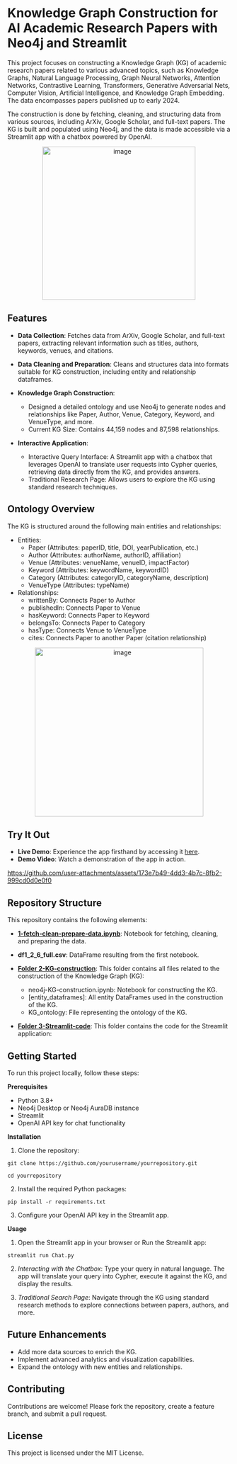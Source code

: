 # Knowledge Graph Construction for AI Academic Research Papers with Neo4j and Streamlit

This project focuses on constructing a Knowledge Graph (KG) of academic research papers related to various advanced topics, such as Knowledge Graphs, Natural Language Processing, Graph Neural Networks, Attention Networks, Contrastive Learning, Transformers, Generative Adversarial Nets, Computer Vision, Artificial Intelligence, and Knowledge Graph Embedding. The data encompasses papers published up to early 2024.

The construction is done by fetching, cleaning, and structuring data from various sources, including ArXiv, Google Scholar, and full-text papers. The KG is built and populated using Neo4j, and the data is made accessible via a Streamlit app with a chatbox powered by OpenAI.
<div align="center">
    <img width="346" alt="image" src="https://github.com/user-attachments/assets/85d98ee7-26c9-44f1-b456-fcad40c05351">
</div>



## Features
- **Data Collection**: Fetches data from ArXiv, Google Scholar, and full-text papers, extracting relevant information such as titles, authors, keywords, venues, and citations.
  
- **Data Cleaning and Preparation**: Cleans and structures data into formats suitable for KG construction, including entity and relationship dataframes.
  
- **Knowledge Graph Construction**: 
  - Designed a detailed ontology and use Neo4j to generate nodes and relationships like Paper, Author, Venue, Category, Keyword, and VenueType, and more. 
  - Current KG Size: Contains 44,159 nodes and 87,598 relationships.

- **Interactive Application**:
  - Interactive Query Interface: A Streamlit app with a chatbox that leverages OpenAI to translate user requests into Cypher queries, retrieving data directly from the KG, and provides answers.
  - Traditional Research Page: Allows users to explore the KG using standard research techniques.
 
## Ontology Overview

The KG is structured around the following main entities and relationships:
- Entities:
    - Paper (Attributes: paperID, title, DOI, yearPublication, etc.)
    - Author (Attributes: authorName, authorID, affiliation)
    - Venue (Attributes: venueName, venueID, impactFactor)
    - Keyword (Attributes: keywordName, keywordID)
    - Category (Attributes: categoryID, categoryName, description)
    - VenueType (Attributes: typeName)
- Relationships:
    - writtenBy: Connects Paper to Author
    - publishedIn: Connects Paper to Venue
    - hasKeyword: Connects Paper to Keyword
    - belongsTo: Connects Paper to Category
    - hasType: Connects Venue to VenueType
    - cites: Connects Paper to another Paper (citation relationship)
<div align="center">
<img width="381" alt="image" src="https://github.com/user-attachments/assets/5175bee4-8cfc-48f6-9c06-0713bbda8dfe">
</div>

## Try It Out
- **Live Demo**: Experience the app firsthand by accessing it [here](https://kg-research-ai-papers.streamlit.app/).
- **Demo Video**: Watch a demonstration of the app in action.


https://github.com/user-attachments/assets/173e7b49-4dd3-4b7c-8fb2-999cd0d0e0f0

## Repository Structure

This repository contains the following elements:

- **[1-fetch-clean-prepare-data.ipynb](https://github.com/SafaeLh/research_papers/blob/main/1-fetch-clean-prepare-data.ipynb)**: Notebook for fetching, cleaning, and preparing the data.
- **df1_2_6_full.csv**: DataFrame resulting from the first notebook.
- **[Folder 2-KG-construction](https://github.com/SafaeLh/research_papers/tree/main/2-KG-construction)**: This folder contains all files related to the construction of the Knowledge Graph (KG):
    - neo4j-KG-construction.ipynb: Notebook for constructing the KG.
    - [entity_dataframes]: All entity DataFrames used in the construction of the KG.
    - KG_ontology: File representing the ontology of the KG.

- **[Folder 3-Streamlit-code](https://github.com/SafaeLh/research_papers/tree/main/3-Streamlit-code)**: This folder contains the code for the Streamlit application:



## Getting Started
To run this project locally, follow these steps:

**Prerequisites**
- Python 3.8+
- Neo4j Desktop or Neo4j AuraDB instance
- Streamlit
- OpenAI API key for chat functionality

**Installation**
1. Clone the repository:
   
``` 
git clone https://github.com/yourusername/yourrepository.git
```

 ``` 
 cd yourrepository
```
 
2. Install the required Python packages:

``` 
pip install -r requirements.txt
```

3. Configure your OpenAI API key in the Streamlit app.

**Usage**
1. Open the Streamlit app in your browser or Run the Streamlit app:
   
``` 
streamlit run Chat.py
```

2. *Interacting with the Chatbox*: Type your query in natural language. The app will translate your query into Cypher, execute it against the KG, and display the results.
   
3. *Traditional Search Page*: Navigate through the KG using standard research methods to explore connections between papers, authors, and more.

## Future Enhancements
- Add more data sources to enrich the KG.
- Implement advanced analytics and visualization capabilities.
- Expand the ontology with new entities and relationships.

## Contributing
Contributions are welcome! Please fork the repository, create a feature branch, and submit a pull request.

## License
This project is licensed under the MIT License.














